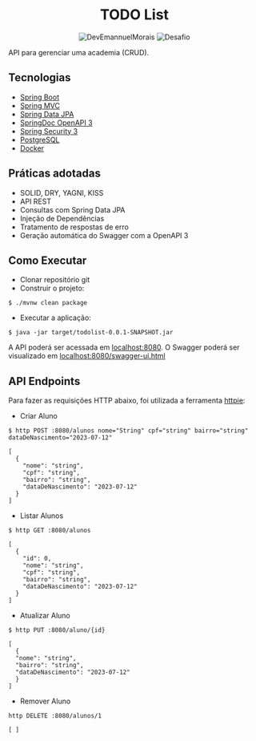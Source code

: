 <h1 align="center">
  TODO List
</h1>

<p align="center">
 <img src="https://img.shields.io/static/v1?label=GitHub&message=@DevEmannuelMorais&color=blue&labelColor=000000" alt="DevEmannuelMorais" />
 <img src="https://img.shields.io/static/v1?label=Tipo&message=Desafio&color=blue&labelColor=000000" alt="Desafio" />
</p>

API para gerenciar uma academia (CRUD).


## Tecnologias

- [Spring Boot](https://spring.io/projects/spring-boot)
- [Spring MVC](https://docs.spring.io/spring-framework/reference/web/webmvc.html)
- [Spring Data JPA](https://spring.io/projects/spring-data-jpa)
- [SpringDoc OpenAPI 3](https://springdoc.org/v2/#spring-webflux-support)
- [Spring Security 3](https://docs.spring.io/spring-security/reference/whats-new.html)
- [PostgreSQL](https://www.postgresql.org/download/)
- [Docker](https://docs.docker.com/desktop/install/windows-install/)

## Práticas adotadas

- SOLID, DRY, YAGNI, KISS
- API REST
- Consultas com Spring Data JPA
- Injeção de Dependências
- Tratamento de respostas de erro
- Geração automática do Swagger com a OpenAPI 3

## Como Executar

- Clonar repositório git
- Construir o projeto:
```
$ ./mvnw clean package
```
- Executar a aplicação:
```
$ java -jar target/todolist-0.0.1-SNAPSHOT.jar
```

A API poderá ser acessada em [localhost:8080](http://localhost:8080).
O Swagger poderá ser visualizado em [localhost:8080/swagger-ui.html](http://localhost:8080/swagger-ui.html)

## API Endpoints

Para fazer as requisições HTTP abaixo, foi utilizada a ferramenta [httpie](https://httpie.io):

- Criar Aluno
```
$ http POST :8080/alunos nome="String" cpf="string" bairro="string" dataDeNascimento="2023-07-12"

[
  {
    "nome": "string",
    "cpf": "string",
    "bairro": "string",
    "dataDeNascimento": "2023-07-12"
  }
]
```

- Listar Alunos
```
$ http GET :8080/alunos

[
  {
    "id": 0,
    "nome": "string",
    "cpf": "string",
    "bairro": "string",
    "dataDeNascimento": "2023-07-12"
  }
]
```

- Atualizar Aluno
```
$ http PUT :8080/aluno/{id}

[
  {
  "nome": "string",
  "bairro": "string",
  "dataDeNascimento": "2023-07-12"
  }
]
```

- Remover Aluno
```
http DELETE :8080/alunos/1

[ ]
```
